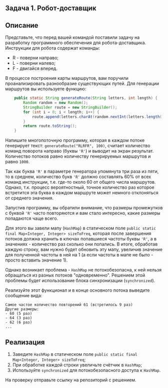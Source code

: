 ## Задача 1. Робот-доставщик

## Описание

Представьте, что перед вашей командой поставили задачу на разработку программного обеспечения для робота-доставщика. Инструкции для робота содержат команды:
- R - поверни направо;
- L - поверни налево;
- F - двигайся вперед.

В процессе построения карты маршрутов, вам поручили проанализировать разнообразие существующих путей.
Для генерации маршрутов вы используете функцию:
```java
    public static String generateRoute(String letters, int length) {
        Random random = new Random();
        StringBuilder route = new StringBuilder();
        for (int i = 0; i < length; i++) {
            route.append(letters.charAt(random.nextInt(letters.length())));
        }
        return route.toString();
    }
```
Напишите многопоточную программу, которая в каждом потоке генерирует текст: `generateRoute("RLRFR", 100)`, считает количество команд поворота направо (буквы `'R'`) и выводит на экран результат. Количество потоков равно количеству генерируемых маршрутов и равно `1000`.

Так как буква `'R'` в параметре генератора упомянута три раза из пяти, то в среднем, количество букв `'R'` должно составлять 60% от всех команд инструкции, т.е. где-то около 60 от общего числа маршрутов. Однако, т.к. процесс вероятностный, точное количество раз которое встретится эта буква в каждом маршруте может немного отклоняться от среднего значения.

Запустив программу, вы обратили внимание, что размеры промежутков с буквой `'R'` часто повторяются и вам стало интересно, какие размеры попадаются чаще всего.

Для этого вы завели мапу (`HashMap`) в статическом поле `public static final Map<Integer, Integer> sizeToFreq`, которая после завершения потоков должна хранить в ключах попавшиеся частоты буквы `'R'`, а в значениях - количество раз сколько они попались.
В итоге, обработав каждую строку, вам нужно будет обновить эту мапу, увеличив значение для полученной частоты в ней на 1 (а если частоты в мапе не было - просто вставить значение 1).

Однако возникает проблема - `HashMap` не потокобезопасна, к ней нельзя обращаться из разных потоков "одновременно".
Решением этой проблемы будет использование блока синхронизации (`synchronized`).

Реализуйте этот функционал и в конце основного потока выведите сообщение вида:
```text
Самое частое количество повторений 61 (встретилось 9 раз)
Другие размеры:
- 60 (5 раз)
- 64 (3 раз)
- 62 (6 раз)
...
```
## Реализация

1. Заведите `HashMap` в статическом поле `public static final Map<Integer, Integer> sizeToFreq`;
2. При обработке каждой строки увеличьте счётчик в `HashMap`;
3. Используйте `synchronized` для потокобезопасного доступа к `HashMap`.

На проверку отправьте ссылку на репозиторий с решением.
